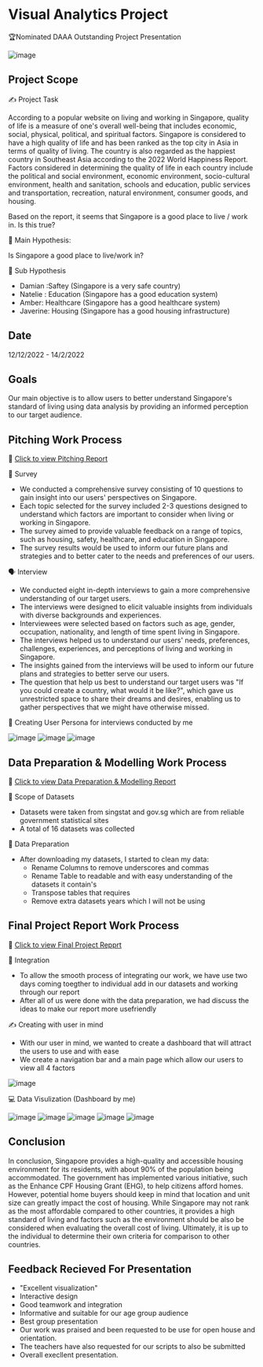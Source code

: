 # Visual Analytics Project
🏆Nominated DAAA Outstanding Project Presentation

![image](https://user-images.githubusercontent.com/90853880/219352486-78b86cdd-ea62-40a8-bd01-c487f8d6b04f.png)

## Project Scope
✍️ Project Task

According to a popular website on living and working in Singapore, quality of life is a measure of one's overall well-being that includes economic, social, physical, political, and spiritual factors. Singapore is considered to have a high quality of life and has been ranked as the top city in Asia in terms of quality of living. The country is also regarded as the happiest country in Southeast Asia according to the 2022 World Happiness Report. Factors considered in determining the quality of life in each country include the political and social environment, economic environment, socio-cultural environment, health and sanitation, schools and education, public services and transportation, recreation, natural environment, consumer goods, and housing. 

Based on the report, it seems that Singapore is a good place to live / work in. Is this true?

📝 Main Hypothesis: 

Is Singapore a good place to live/work in?

📝 Sub Hypothesis

- Damian :Saftey (Singapore is a very safe country)
- Natelie : Education (Singapore has a good education system)
- Amber: Healthcare (Singapore has a good healthcare system)
- Javerine: Housing (Singapore has a good housing infrastructure)

## Date
12/12/2022 - 14/2/2022

## Goals 

Our main objective is to allow users to better understand Singapore's standard of living using data analysis by providing an informed perception to our target audience.

## Pitching Work Process

🔗 <a href="https://1drv.ms/w/s!AqPqZBpzzZYljc8JYn6OdTlpkXbXWQ?e=sU0zlc" target="_blank"> Click to view Pitching Report</a>

💜 Survey 

- We conducted a comprehensive survey consisting of 10 questions to gain insight into our users' perspectives on Singapore.
- Each topic selected for the survey included 2-3 questions designed to understand which factors are important to consider when living or working in Singapore.
- The survey aimed to provide valuable feedback on a range of topics, such as housing, safety, healthcare, and education in Singapore.
- The survey results would be used to inform our future plans and strategies and to better cater to the needs and preferences of our users.

🗣️ Interview 

- We conducted eight in-depth interviews to gain a more comprehensive understanding of our target users.
- The interviews were designed to elicit valuable insights from individuals with diverse backgrounds and experiences.
- Interviewees were selected based on factors such as age, gender, occupation, nationality, and length of time spent living in Singapore.
- The interviews helped us to understand our users' needs, preferences, challenges, experiences, and perceptions of living and working in Singapore.
- The insights gained from the interviews will be used to inform our future plans and strategies to better serve our users.
- The question that help us best to understand our target users was "If you could create a country, what would it be like?", which gave us unrestricted space to share their dreams and desires, enabling us to gather perspectives that we might have otherwise missed.

👤 Creating User Persona for interviews conducted by me

![image](https://user-images.githubusercontent.com/90853880/219357328-ba2d8be8-9bc2-40e7-ad9d-49d38ca2d2a6.png)
![image](https://user-images.githubusercontent.com/90853880/219357384-a94da395-5951-4b71-b81f-4cd6f8cbd1b1.png)
![image](https://user-images.githubusercontent.com/90853880/219357442-66d7b9d4-ae41-4436-99f6-a1906fcc6de6.png)

## Data Preparation & Modelling Work Process 

🔗 <a href="https://1drv.ms/w/s!AqPqZBpzzZYljcsdN9gqnpvJf2yC0Q?e=fr9yP1" target="_blank"> Click to view Data Preparation & Modelling Report</a>

📜 Scope of Datasets 

- Datasets were taken from singstat and gov.sg which are from reliable government statistical sites 
- A total of 16 datasets was collected 

📜 Data Preparation 

- After downloading my datasets, I started to clean my data: 
  - Rename Columns to remove underscores and commas 
  - Rename Table to readable and with easy understanding of the datasets it contain's
  - Transpose tables that requires 
  - Remove extra datasets years which I will not be using 

## Final Project Report Work Process

🔗 <a href="https://1drv.ms/w/s!Avw3ecsQ9at4gu9bgW1HCG1OfqERgg?e=CSLTJA" target="_blank"> Click to view Final Project Repprt </a>

🤝 Integration 
- To allow the smooth process of integrating our work, we have use two days coming toegther to individual add in our datasets and working through our report
- After all of us were done with the data preparation, we had discuss the ideas to make our report more usefriendly 

✍ Creating with user in mind 
- With our user in mind, we wanted to create a dashboard that will attract the users to use and with ease 
- We create a navigation bar and a main page which allow our users to view all 4 factors 

![image](https://user-images.githubusercontent.com/90853880/219880889-1c57d97a-1463-4f05-9579-6bff5f844639.png)

💻 Data Visulization (Dashboard by me) 

![image](https://user-images.githubusercontent.com/90853880/219881176-7bbeeaec-9508-4530-8d77-8d7b6198e209.png)
![image](https://user-images.githubusercontent.com/90853880/219881198-49d58f51-28f6-4510-950c-ed31dbb2866d.png)
![image](https://user-images.githubusercontent.com/90853880/219881206-88e8d1ac-8b10-4fdc-bb64-cfe51b80139f.png)
![image](https://user-images.githubusercontent.com/90853880/219881221-4629fff1-1de6-4ec0-93cc-07777c3cf1f6.png)
![image](https://user-images.githubusercontent.com/90853880/219881235-564a4007-60be-4683-9dd1-defed441e194.png)


## Conclusion 
In conclusion, Singapore provides a high-quality and accessible housing environment for its residents, with about 90% of the population being accommodated. The government has implemented various initiative, such as the Enhance CPF Housing Grant (EHG), to help citizens afford homes. However, potential home buyers should keep in mind that location and unit size can greatly impact the cost of housing. While Singapore may not rank as the most affordable compared to other countries, it provides a high standard of living and factors such as the environment should be also be considered when evaluating the overall cost of living. Ultimately, it is up to the individual to determine their own criteria for comparison to other countries. 


## Feedback Recieved For Presentation 
- "Excellent visualization"
- Interactive design 
- Good teamwork and integration
- Informative and suitable for our age group audience
- Best group presentation
- Our work was praised and been requested to be use for open house and orientation. 
- The teachers have also requested for our scripts to also be submitted
- Overall execllent presentation. 
